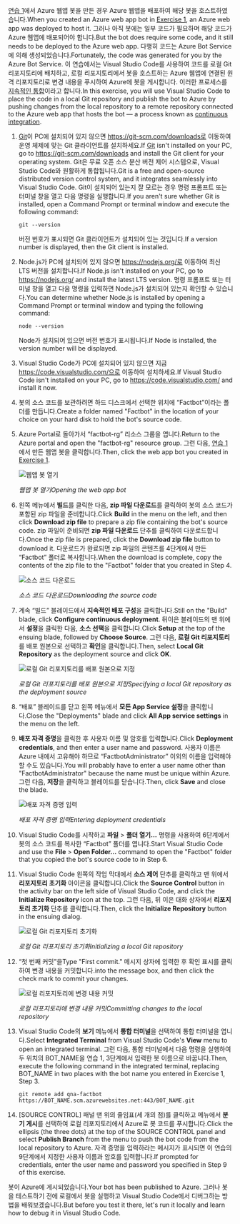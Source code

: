 <span data-ttu-id="7dd42-101">[연습 1](#Exercise1)에서 Azure 웹앱 봇을 만든 경우 Azure 웹앱을 배포하여 해당 봇을 호스트하였습니다.</span><span class="sxs-lookup"><span data-stu-id="7dd42-101">When you created an Azure web app bot in [Exercise 1](#Exercise1), an Azure web app was deployed to host it.</span></span> <span data-ttu-id="7dd42-102">그러나 아직 봇에는 일부 코드가 필요하며 해당 코드가 Azure 웹앱에 배포되어야 합니다.</span><span class="sxs-lookup"><span data-stu-id="7dd42-102">But the bot does require some code, and it still needs to be deployed to the Azure web app.</span></span> <span data-ttu-id="7dd42-103">다행히 코드는 Azure Bot Service에 의해 생성되었습니다.</span><span class="sxs-lookup"><span data-stu-id="7dd42-103">Fortunately, the code was generated for you by the Azure Bot Service.</span></span> <span data-ttu-id="7dd42-104">이 연습에서는 Visual Studio Code를 사용하여 코드를 로컬 Git 리포지토리에 배치하고, 로컬 리포지토리에서 봇을 호스트하는 Azure 웹앱에 연결된 원격 리포지토리로 변경 내용을 푸시하여 Azure에 봇을 게시합니다. 이러한 프로세스를 [지속적인 통합](https://en.wikipedia.org/wiki/Continuous_integration)이라고 합니다.</span><span class="sxs-lookup"><span data-stu-id="7dd42-104">In this exercise, you will use Visual Studio Code to place the code in a local Git repository and publish the bot to Azure by pushing changes from the local repository to a remote repository connected to the Azure web app that hosts the bot — a process known as [continuous integration](https://en.wikipedia.org/wiki/Continuous_integration).</span></span>

1. <span data-ttu-id="7dd42-105">[Git](https://git-scm.com/)이 PC에 설치되어 있지 않으면 https://git-scm.com/downloads로 이동하여 운영 체제에 맞는 Git 클라이언트를 설치하세요.</span><span class="sxs-lookup"><span data-stu-id="7dd42-105">If [Git](https://git-scm.com/) isn't installed on your PC, go to https://git-scm.com/downloads and install the Git client for your operating system.</span></span> <span data-ttu-id="7dd42-106">Git은 무료 오픈 소스 분산 버전 제어 시스템으로, Visual Studio Code와 원활하게 통합됩니다.</span><span class="sxs-lookup"><span data-stu-id="7dd42-106">Git is a free and open-source distributed version control system, and it integrates seamlessly into Visual Studio Code.</span></span> <span data-ttu-id="7dd42-107">Git이 설치되어 있는지 잘 모르는 경우 명령 프롬프트 또는 터미널 창을 열고 다음 명령을 실행합니다.</span><span class="sxs-lookup"><span data-stu-id="7dd42-107">If you aren't sure whether Git is installed, open a Command Prompt or terminal window and execute the following command:</span></span>

    ``` 
    git --version
    ```

    <span data-ttu-id="7dd42-108">버전 번호가 표시되면 Git 클라이언트가 설치되어 있는 것입니다.</span><span class="sxs-lookup"><span data-stu-id="7dd42-108">If a version number is displayed, then the Git client is installed.</span></span>

1. <span data-ttu-id="7dd42-109">Node.js가 PC에 설치되어 있지 않으면 https://nodejs.org/로 이동하여 최신 LTS 버전을 설치합니다.</span><span class="sxs-lookup"><span data-stu-id="7dd42-109">If Node.js isn't installed on your PC, go to https://nodejs.org/ and install the latest LTS version.</span></span> <span data-ttu-id="7dd42-110">명령 프롬프트 또는 터미널 창을 열고 다음 명령을 입력하면 Node.js가 설치되어 있는지 확인할 수 있습니다.</span><span class="sxs-lookup"><span data-stu-id="7dd42-110">You can determine whether Node.js is installed by opening a Command Prompt or terminal window and typing the following command:</span></span>

    ```
    node --version
    ```

    <span data-ttu-id="7dd42-111">Node가 설치되어 있으면 버전 번호가 표시됩니다.</span><span class="sxs-lookup"><span data-stu-id="7dd42-111">If Node is installed, the version number will be displayed.</span></span>

1. <span data-ttu-id="7dd42-112">Visual Studio Code가 PC에 설치되어 있지 않으면 지금 https://code.visualstudio.com/으로 이동하여 설치하세요.</span><span class="sxs-lookup"><span data-stu-id="7dd42-112">If Visual Studio Code isn't installed on your PC, go to https://code.visualstudio.com/ and install it now.</span></span>

1. <span data-ttu-id="7dd42-113">봇의 소스 코드를 보관하려면 하드 디스크에서 선택한 위치에 “Factbot”이라는 폴더를 만듭니다.</span><span class="sxs-lookup"><span data-stu-id="7dd42-113">Create a folder named "Factbot" in the location of your choice on your hard disk to hold the bot's source code.</span></span>

1. <span data-ttu-id="7dd42-114">Azure Portal로 돌아가서 “factbot-rg” 리소스 그룹을 엽니다.</span><span class="sxs-lookup"><span data-stu-id="7dd42-114">Return to the Azure portal and open the "factbot-rg" resource group.</span></span> <span data-ttu-id="7dd42-115">그런 다음, [연습 1](#Exercise1)에서 만든 웹앱 봇을 클릭합니다.</span><span class="sxs-lookup"><span data-stu-id="7dd42-115">Then, click the web app bot you created in [Exercise 1](#Exercise1).</span></span>

    ![웹앱 봇 열기](../images/open-web-app-bot.png)

    <span data-ttu-id="7dd42-117">_웹앱 봇 열기_</span><span class="sxs-lookup"><span data-stu-id="7dd42-117">_Opening the web app bot_</span></span>

1. <span data-ttu-id="7dd42-118">왼쪽 메뉴에서 **빌드**를 클릭한 다음, **zip 파일 다운로드**를 클릭하여 봇의 소스 코드가 포함된 zip 파일을 준비합니다.</span><span class="sxs-lookup"><span data-stu-id="7dd42-118">Click **Build** in the menu on the left, and then click **Download zip file** to prepare a zip file containing the bot's source code.</span></span> <span data-ttu-id="7dd42-119">zip 파일이 준비되면 **zip 파일 다운로드** 단추를 클릭하여 다운로드합니다.</span><span class="sxs-lookup"><span data-stu-id="7dd42-119">Once the zip file is prepared, click the **Download zip file** button to download it.</span></span> <span data-ttu-id="7dd42-120">다운로드가 완료되면 zip 파일의 콘텐츠를 4단계에서 만든 “Factbot” 폴더로 복사합니다.</span><span class="sxs-lookup"><span data-stu-id="7dd42-120">When the download is complete, copy the contents of the zip file to the "Factbot" folder that you created in Step 4.</span></span>

    ![소스 코드 다운로드](../images/download-source.png)

    <span data-ttu-id="7dd42-122">_소스 코드 다운로드_</span><span class="sxs-lookup"><span data-stu-id="7dd42-122">_Downloading the source code_</span></span>
  
1. <span data-ttu-id="7dd42-123">계속 “빌드” 블레이드에서 **지속적인 배포 구성**을 클릭합니다.</span><span class="sxs-lookup"><span data-stu-id="7dd42-123">Still on the "Build" blade, click **Configure continuous deployment**.</span></span> <span data-ttu-id="7dd42-124">뒤이은 블레이드의 맨 위에서 **설정**을 클릭한 다음, **소스 선택**을 클릭합니다.</span><span class="sxs-lookup"><span data-stu-id="7dd42-124">Click **Setup** at the top of the ensuing blade, followed by **Choose Source**.</span></span> <span data-ttu-id="7dd42-125">그런 다음, **로컬 Git 리포지토리**를 배포 원본으로 선택하고 **확인**을 클릭합니다.</span><span class="sxs-lookup"><span data-stu-id="7dd42-125">Then, select **Local Git Repository** as the deployment source and click **OK**.</span></span> 
 
    ![로컬 Git 리포지토리를 배포 원본으로 지정](../images/portal-set-local-git.png)

    <span data-ttu-id="7dd42-127">_로컬 Git 리포지토리를 배포 원본으로 지정_</span><span class="sxs-lookup"><span data-stu-id="7dd42-127">_Specifying a local Git repository as the deployment source_</span></span>  

1. <span data-ttu-id="7dd42-128">“배포” 블레이드를 닫고 왼쪽 메뉴에서 **모든 App Service 설정**을 클릭합니다.</span><span class="sxs-lookup"><span data-stu-id="7dd42-128">Close the "Deployments" blade and click **All App service settings** in the menu on the left.</span></span>

1. <span data-ttu-id="7dd42-129">**배포 자격 증명**을 클릭한 후 사용자 이름 및 암호를 입력합니다.</span><span class="sxs-lookup"><span data-stu-id="7dd42-129">Click **Deployment credentials**, and then enter a user name and password.</span></span> <span data-ttu-id="7dd42-130">사용자 이름은 Azure 내에서 고유해야 하므로 “FactbotAdministrator” 이외의 이름을 입력해야 할 수도 있습니다.</span><span class="sxs-lookup"><span data-stu-id="7dd42-130">You will probably have to enter a user name other than "FactbotAdministrator" because the name must be unique within Azure.</span></span> <span data-ttu-id="7dd42-131">그런 다음, **저장**을 클릭하고 블레이드를 닫습니다.</span><span class="sxs-lookup"><span data-stu-id="7dd42-131">Then, click **Save** and close the blade.</span></span>

    ![배포 자격 증명 입력](../images/portal-enter-ci-creds.png)

    <span data-ttu-id="7dd42-133">_배포 자격 증명 입력_</span><span class="sxs-lookup"><span data-stu-id="7dd42-133">_Entering deployment credentials_</span></span>  

1. <span data-ttu-id="7dd42-134">Visual Studio Code를 시작하고 **파일** > **폴더 열기...** 명령을 사용하여 6단계에서 봇의 소스 코드를 복사한 “Factbot” 폴더를 엽니다.</span><span class="sxs-lookup"><span data-stu-id="7dd42-134">Start Visual Studio Code and use the **File** > **Open Folder...** command to open the "Factbot" folder that you copied the bot's source code to in Step 6.</span></span>

1. <span data-ttu-id="7dd42-135">Visual Studio Code 왼쪽의 작업 막대에서 **소스 제어** 단추를 클릭하고 맨 위에서 **리포지토리 초기화** 아이콘을 클릭합니다.</span><span class="sxs-lookup"><span data-stu-id="7dd42-135">Click the **Source Control** button in the activity bar on the left side of Visual Studio Code, and click the **Initialize Repository** icon at the top.</span></span> <span data-ttu-id="7dd42-136">그런 다음, 뒤 이은 대화 상자에서 **리포지토리 초기화** 단추를 클릭합니다.</span><span class="sxs-lookup"><span data-stu-id="7dd42-136">Then, click the **Initialize Repository** button in the ensuing dialog.</span></span>

    ![로컬 Git 리포지토리 초기화](../images/vs-init-git-repo.png)

    <span data-ttu-id="7dd42-138">_로컬 Git 리포지토리 초기화_</span><span class="sxs-lookup"><span data-stu-id="7dd42-138">_Initializing a local Git repository_</span></span>  

1. <span data-ttu-id="7dd42-139">“첫 번째 커밋”을</span><span class="sxs-lookup"><span data-stu-id="7dd42-139">Type "First commit."</span></span> <span data-ttu-id="7dd42-140">메시지 상자에 입력한 후 확인 표시를 클릭하여 변경 내용을 커밋합니다.</span><span class="sxs-lookup"><span data-stu-id="7dd42-140">into the message box, and then click the check mark to commit your changes.</span></span>

    ![로컬 리포지토리에 변경 내용 커밋](../images/vs-first-git-commit.png)

    <span data-ttu-id="7dd42-142">_로컬 리포지토리에 변경 내용 커밋_</span><span class="sxs-lookup"><span data-stu-id="7dd42-142">_Committing changes to the local repository_</span></span>  

1. <span data-ttu-id="7dd42-143">Visual Studio Code의 **보기** 메뉴에서 **통합 터미널**을 선택하여 통합 터미널을 엽니다.</span><span class="sxs-lookup"><span data-stu-id="7dd42-143">Select **Integrated Terminal** from Visual Studio Code's **View** menu to open an integrated terminal.</span></span> <span data-ttu-id="7dd42-144">그런 다음, 통합 터미널에서 다음 명령을 실행하여 두 위치의 BOT_NAME을 연습 1, 3단계에서 입력한 봇 이름으로 바꿉니다.</span><span class="sxs-lookup"><span data-stu-id="7dd42-144">Then, execute the following command in the integrated terminal, replacing BOT_NAME in two places with the bot name you entered in Exercise 1, Step 3.</span></span>

    ```
    git remote add qna-factbot https://BOT_NAME.scm.azurewebsites.net:443/BOT_NAME.git
    ```

1. <span data-ttu-id="7dd42-145">[SOURCE CONTROL] 패널 맨 위의 줄임표(세 개의 점)를 클릭하고 메뉴에서 **분기 게시**를 선택하여 로컬 리포지토리에서 Azure로 봇 코드를 푸시합니다.</span><span class="sxs-lookup"><span data-stu-id="7dd42-145">Click the ellipsis (the three dots) at the top of the SOURCE CONTROL panel and select **Publish Branch** from the menu to push the bot code from the local repository to Azure.</span></span> <span data-ttu-id="7dd42-146">자격 증명을 입력하라는 메시지가 표시되면 이 연습의 9단계에서 지정한 사용자 이름과 암호를 입력합니다.</span><span class="sxs-lookup"><span data-stu-id="7dd42-146">If prompted for credentials, enter the user name and password you specified in Step 9 of this exercise.</span></span>

<span data-ttu-id="7dd42-147">봇이 Azure에 게시되었습니다.</span><span class="sxs-lookup"><span data-stu-id="7dd42-147">Your bot has been published to Azure.</span></span> <span data-ttu-id="7dd42-148">그러나 봇을 테스트하기 전에 로컬에서 봇을 실행하고 Visual Studio Code에서 디버그하는 방법을 배워보겠습니다.</span><span class="sxs-lookup"><span data-stu-id="7dd42-148">But before you test it there, let's run it locally and learn how to debug it in Visual Studio Code.</span></span>